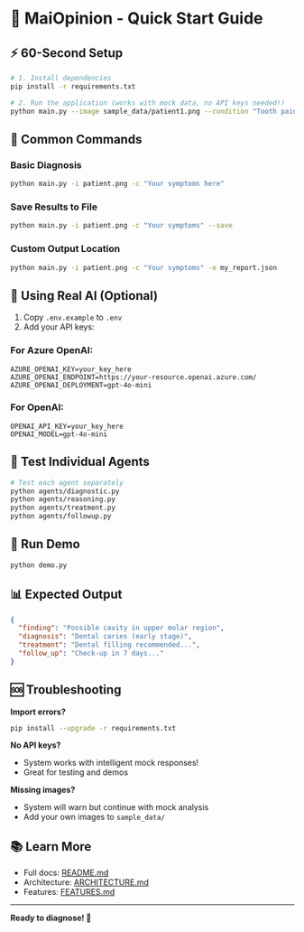 # 🚀 MaiOpinion - Quick Start Guide

## ⚡ 60-Second Setup

```bash
# 1. Install dependencies
pip install -r requirements.txt

# 2. Run the application (works with mock data, no API keys needed!)
python main.py --image sample_data/patient1.png --condition "Tooth pain for 3 days"
```

## 🎯 Common Commands

### Basic Diagnosis
```bash
python main.py -i patient.png -c "Your symptoms here"
```

### Save Results to File
```bash
python main.py -i patient.png -c "Your symptoms" --save
```

### Custom Output Location
```bash
python main.py -i patient.png -c "Your symptoms" -o my_report.json
```

## 🔑 Using Real AI (Optional)

1. Copy `.env.example` to `.env`
2. Add your API keys:

### For Azure OpenAI:
```env
AZURE_OPENAI_KEY=your_key_here
AZURE_OPENAI_ENDPOINT=https://your-resource.openai.azure.com/
AZURE_OPENAI_DEPLOYMENT=gpt-4o-mini
```

### For OpenAI:
```env
OPENAI_API_KEY=your_key_here
OPENAI_MODEL=gpt-4o-mini
```

## 🧪 Test Individual Agents

```bash
# Test each agent separately
python agents/diagnostic.py
python agents/reasoning.py
python agents/treatment.py
python agents/followup.py
```

## 🎪 Run Demo

```bash
python demo.py
```

## 📊 Expected Output

```json
{
  "finding": "Possible cavity in upper molar region",
  "diagnosis": "Dental caries (early stage)",
  "treatment": "Dental filling recommended...",
  "follow_up": "Check-up in 7 days..."
}
```

## 🆘 Troubleshooting

**Import errors?**
```bash
pip install --upgrade -r requirements.txt
```

**No API keys?**
- System works with intelligent mock responses!
- Great for testing and demos

**Missing images?**
- System will warn but continue with mock analysis
- Add your own images to `sample_data/`

## 📚 Learn More

- Full docs: [README.md](README.md)
- Architecture: [ARCHITECTURE.md](ARCHITECTURE.md)
- Features: [FEATURES.md](FEATURES.md)

---

**Ready to diagnose! 🏥**
